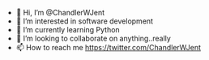 - 👋 Hi, I’m @ChandlerWJent
- 👀 I’m interested in software development
- 🌱 I’m currently learning Python
- 💞️ I’m looking to collaborate on anything..really
- 📫 How to reach me https://twitter.com/ChandlerWJent

<!---
ChandlerWJent/ChandlerWJent is a ✨ special ✨ repository because its `README.md` (this file) appears on your GitHub profile.
You can click the Preview link to take a look at your changes.
--->
